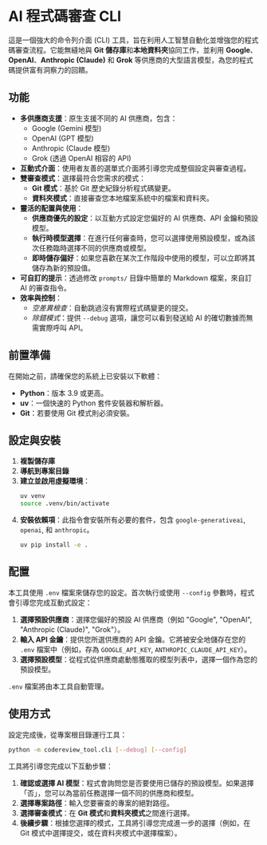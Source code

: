# AI 程式碼審查 CLI

這是一個強大的命令列介面 (CLI) 工具，旨在利用人工智慧自動化並增強您的程式碼審查流程。它能無縫地與 **Git 儲存庫**和**本地資料夾**協同工作，並利用 **Google**、**OpenAI**、**Anthropic (Claude)** 和 **Grok** 等供應商的大型語言模型，為您的程式碼提供富有洞察力的回饋。

## 功能

*   **多供應商支援**：原生支援不同的 AI 供應商，包含：
    *   Google (Gemini 模型)
    *   OpenAI (GPT 模型)
    *   Anthropic (Claude 模型)
    *   Grok (透過 OpenAI 相容的 API)
*   **互動式介面**：使用者友善的選單式介面將引導您完成整個設定與審查過程。
*   **雙審查模式**：選擇最符合您需求的模式：
    *   **Git 模式**：基於 Git 歷史紀錄分析程式碼變更。
    *   **資料夾模式**：直接審查您本地檔案系統中的檔案和資料夾。
*   **靈活的配置與使用**：
    *   **供應商優先的設定**：以互動方式設定您偏好的 AI 供應商、API 金鑰和預設模型。
    *   **執行時模型選擇**：在進行任何審查時，您可以選擇使用預設模型，或為該次任務臨時選擇不同的供應商或模型。
    *   **即時儲存偏好**：如果您喜歡在某次工作階段中使用的模型，可以立即將其儲存為新的預設值。
*   **可自訂的提示**：透過修改 `prompts/` 目錄中簡單的 Markdown 檔案，來自訂 AI 的審查指令。
*   **效率與控制**：
    *   *空差異檢查*：自動跳過沒有實際程式碼變更的提交。
    *   *除錯模式*：提供 `--debug` 選項，讓您可以看到發送給 AI 的確切數據而無需實際呼叫 API。

## 前置準備

在開始之前，請確保您的系統上已安裝以下軟體：

*   **Python**：版本 3.9 或更高。
*   **uv**：一個快速的 Python 套件安裝器和解析器。
*   **Git**：若要使用 Git 模式則必須安裝。

## 設定與安裝

1.  **複製儲存庫**
2.  **導航到專案目錄**
3.  **建立並啟用虛擬環境**：
    ```bash
    uv venv
    source .venv/bin/activate
    ```
4.  **安裝依賴項**：此指令會安裝所有必要的套件，包含 `google-generativeai`, `openai`, 和 `anthropic`。
    ```bash
    uv pip install -e .
    ```

## 配置

本工具使用 `.env` 檔案來儲存您的設定。首次執行或使用 `--config` 參數時，程式會引導您完成互動式設定：

1.  **選擇預設供應商**：選擇您偏好的預設 AI 供應商（例如 "Google", "OpenAI", "Anthropic (Claude)", "Grok"）。
2.  **輸入 API 金鑰**：提供您所選供應商的 API 金鑰。它將被安全地儲存在您的 `.env` 檔案中（例如，存為 `GOOGLE_API_KEY`, `ANTHROPIC_CLAUDE_API_KEY`）。
3.  **選擇預設模型**：從程式從供應商處動態獲取的模型列表中，選擇一個作為您的預設模型。

`.env` 檔案將由本工具自動管理。

## 使用方式

設定完成後，從專案根目錄運行工具：

```bash
python -m codereview_tool.cli [--debug] [--config]
```

工具將引導您完成以下互動步驟：

1.  **確認或選擇 AI 模型**：程式會詢問您是否要使用已儲存的預設模型。如果選擇「否」，您可以為當前任務選擇一個不同的供應商和模型。
2.  **選擇專案路徑**：輸入您要審查的專案的絕對路徑。
3.  **選擇審查模式**：在 **Git 模式**和**資料夾模式**之間進行選擇。
4.  **後續步驟**：根據您選擇的模式，工具將引導您完成進一步的選擇（例如，在 Git 模式中選擇提交，或在資料夾模式中選擇檔案）。